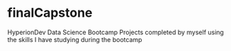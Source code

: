# finalCapstone
HyperionDev Data Science Bootcamp Projects completed by myself using the skills I have studying during the bootcamp
